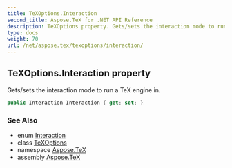 ```yaml
---
title: TeXOptions.Interaction
second_title: Aspose.TeX for .NET API Reference
description: TeXOptions property. Gets/sets the interaction mode to run a TeX engine in
type: docs
weight: 70
url: /net/aspose.tex/texoptions/interaction/
---
```

## TeXOptions.Interaction property

Gets/sets the interaction mode to run a TeX engine in.

```csharp
public Interaction Interaction { get; set; }
```

### See Also

* enum [Interaction](../../interaction/)
* class [TeXOptions](../)
* namespace [Aspose.TeX](../../texoptions/)
* assembly [Aspose.TeX](../../../)


